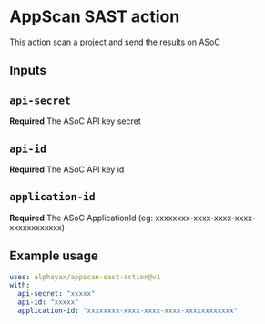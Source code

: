 # AppScan SAST action

This action scan a project and send the results on ASoC

## Inputs

## `api-secret`

**Required** The ASoC API key secret

## `api-id`

**Required** The ASoC API key id

## `application-id`

**Required** The ASoC ApplicationId (eg: xxxxxxxx-xxxx-xxxx-xxxx-xxxxxxxxxxxx)


## Example usage

```yaml
uses: alphayax/appscan-sast-action@v1
with:
  api-secret: "xxxxx"
  api-id: "xxxxx"
  application-id: "xxxxxxxx-xxxx-xxxx-xxxx-xxxxxxxxxxxx"
```
